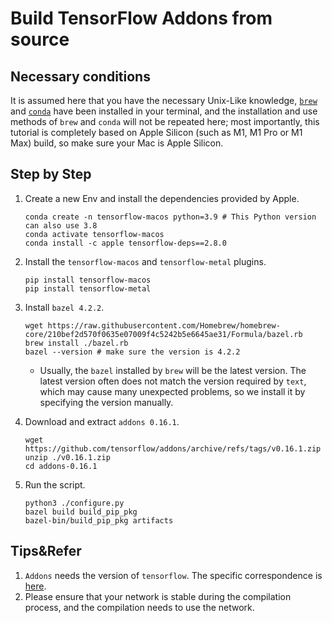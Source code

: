 # Build TensorFlow Addons from source

## Necessary conditions

It is assumed here that you have the necessary Unix-Like knowledge, [`brew`](https://brew.sh) and [`conda`](https://github.com/conda-forge/miniforge) have been installed in your terminal, and the installation and use methods of `brew` and `conda` will not be repeated here; most importantly, this tutorial is completely based on Apple Silicon (such as M1, M1 Pro or M1 Max) build, so make sure your Mac is Apple Silicon.

## Step by Step

1. Create a new Env and install the dependencies provided by Apple.

   ```shell
   conda create -n tensorflow-macos python=3.9 # This Python version can also use 3.8
   conda activate tensorflow-macos
   conda install -c apple tensorflow-deps==2.8.0
   ````

2. Install the `tensorflow-macos` and `tensorflow-metal` plugins.

   ```shell
   pip install tensorflow-macos
   pip install tensorflow-metal
   ````

3. Install `bazel 4.2.2`.

   ```shell
   wget https://raw.githubusercontent.com/Homebrew/homebrew-core/210bef2d570f0635e07009f4c5242b5e6645ae31/Formula/bazel.rb
   brew install ./bazel.rb
   bazel --version # make sure the version is 4.2.2
   ````

   * Usually, the `bazel` installed by `brew` will be the latest version. The latest version often does not match the version required by `text`, which may cause many unexpected problems, so we install it by specifying the version manually.

4. Download and extract `addons 0.16.1`.

   ```shell
   wget https://github.com/tensorflow/addons/archive/refs/tags/v0.16.1.zip
   unzip ./v0.16.1.zip
   cd addons-0.16.1
   ````

5. Run the script.

   ```shell
   python3 ./configure.py
   bazel build build_pip_pkg
   bazel-bin/build_pip_pkg artifacts
   ````


## Tips&Refer

1. `Addons` needs the version of `tensorflow`. The specific correspondence is [here](https://github.com/tensorflow/addons/blob/a5cd76d341c594f464a5c9be8e572ed5bd3f3b8b/README.md?plain=1#L80).
2. Please ensure that your network is stable during the compilation process, and the compilation needs to use the network.
